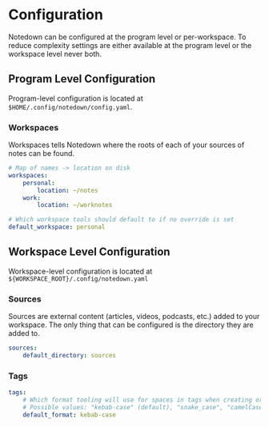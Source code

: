 # Configuration

Notedown can be configured at the program level or per-workspace. To reduce complexity settings are either available at the program level or the workspace level never both.

## Program Level Configuration

Program-level configuration is located at `$HOME/.config/notedown/config.yaml`.

### Workspaces

Workspaces tells Notedown where the roots of each of your sources of notes can be found. 

```yaml
# Map of names -> location on disk
workspaces:
    personal:
        location: ~/notes
    work:
        location: ~/worknotes

# Which workspace tools should default to if no override is set
default_workspace: personal
```

## Workspace Level Configuration

Workspace-level configuration is located at `${WORKSPACE_ROOT}/.config/notedown.yaml`

### Sources

Sources are external content (articles, videos, podcasts, etc.) added to your workspace. The only thing that can be configured is the directory they are added to.

```yaml
sources:
    default_directory: sources
```

### Tags

```yaml
tags:
    # Which format tooling will use for spaces in tags when creating or updating notes.
    # Possible values: "kebab-case" (default), "snake_case", "camelCase", "PascalCase"
    default_format: kebab-case


